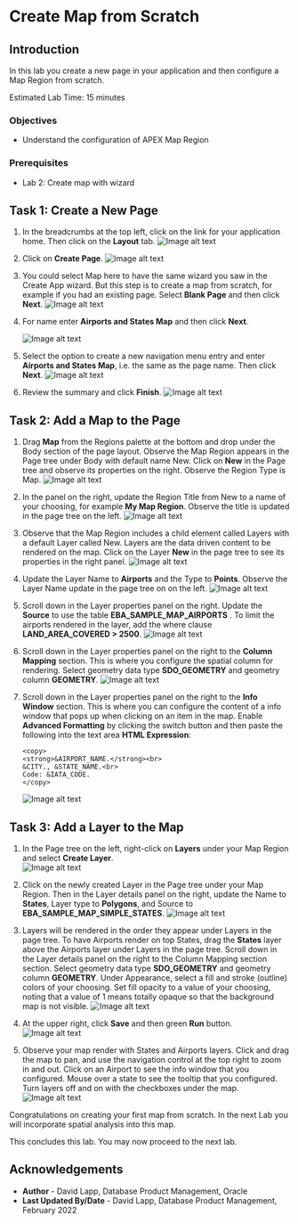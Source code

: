# Create Map from Scratch


## Introduction

In this lab you create a new page in your application and then configure a Map Region from scratch.  

Estimated Lab Time: 15 minutes

### Objectives

* Understand the configuration of APEX Map Region

### Prerequisites

* Lab 2: Create map with wizard

## Task 1: Create a New Page

1. In the breadcrumbs at the top left, click on the link for your application home. Then click on the **Layout** tab.
![Image alt text](images/create-map-15a.png)

2. Click on **Create Page**.
![Image alt text](images/create-map-15b.png)

1. You could select Map here to have the same wizard you saw in the Create App wizard. But this step is to create a map from scratch, for example if you had an existing page. Select **Blank Page** and then click **Next**. 
![Image alt text](images/create-map-16.png)

3. For name enter **Airports and States Map** and then click **Next**. 

   ![Image alt text](images/create-map-16a.png)

4. Select the option to create a new navigation menu entry and enter **Airports and States Map**, i.e. the same as the page name. Then click **Next**.
![Image alt text](images/create-map-17.png)

5. Review the summary and click **Finish**.
![Image alt text](images/create-map-18.png)

## Task 2: Add a Map to the Page

1. Drag **Map** from the Regions palette at the bottom and drop under the Body section of the page layout. Observe the Map Region appears in the Page tree under Body with default name New. Click on **New** in the Page tree and observe its properties on the right.  Observe the Region Type is Map.
    ![Image alt text](images/create-map-19.png)

2. In the panel on the right, update the Region Title from New to a name of your choosing, for example **My Map Region**. Observe the title is updated in the page tree on the left.
    ![Image alt text](images/create-map-20.png)

3. Observe that the Map Region includes a child element called Layers with a default Layer called New. Layers are the data driven content to be rendered on the map. Click on the Layer **New** in the page tree to see its properties in the right panel.
    ![Image alt text](images/create-map-21.png)

4. Update the Layer Name to **Airports** and the Type to **Points**. Observe the Layer Name update in the page tree on on the left.
![Image alt text](images/create-map-23.png)

5. Scroll down in the Layer properties panel on the right. Update the **Source** to use the table **EBA\_SAMPLE\_MAP\_AIRPORTS** . To limit the airports rendered in the layer, add the where clause **LAND\_AREA\_COVERED > 2500**.
![Image alt text](images/create-map-24.png)


6. Scroll down in the Layer properties panel on the right to the **Column Mapping** section. This is where you configure the spatial column for rendering. Select geometry data type **SDO\_GEOMETRY** and geometry column **GEOMETRY**.
![Image alt text](images/create-map-25.png)

7. Scroll down in the Layer properties panel on the right to the **Info Window** section. This is where you can configure the content of a info window that pops up when clicking on an item in the map. Enable **Advanced Formatting** by clicking the switch button and then paste the following into the text area **HTML Expression**:
    ```
    <copy>
    <strong>&AIRPORT_NAME.</strong><br>
    &CITY., &STATE_NAME.<br>
    Code: &IATA_CODE.
    </copy>
    ```
    ![Image alt text](images/create-map-25a.png)

## Task 3: Add a Layer to the Map

1.   In the Page tree on the left, right-click on **Layers** under your Map Region and select **Create Layer**.  
![Image alt text](images/create-map-26.png)

2.  Click on the newly created Layer in the Page tree under your Map Region. Then in the Layer details panel on the right, update the Name to **States**, Layer type to **Polygons**, and Source to **EBA\_SAMPLE\_MAP\_SIMPLE\_STATES**.
![Image alt text](images/create-map-27.png)

3.  Layers will be rendered in the order they appear under Layers in the page tree. To have Airports render on top States, drag the **States** layer above the Airports layer under Layers in the page tree. Scroll down in the Layer details panel on the right to the Column Mapping section section. Select geometry data type **SDO\_GEOMETRY** and geometry column **GEOMETRY**. Under Appearance, select a fill and stroke (outline) colors of your choosing. Set fill opacity to a value of your choosing, noting that a value of 1 means totally opaque so that the background map is not visible. 
![Image alt text](images/create-map-28.png)

4.   At the upper right, click **Save** and then green **Run** button.
![Image alt text](images/create-map-29.png)

5. Observe your map render with States and Airports layers. Click and drag the map to pan, and use the navigation control at the top right to zoom in and out. Click on an Airport to see the info window that you configured. Mouse over a state to see the tooltip that you configured. Turn layers off and on with the checkboxes under the map.
![Image alt text](images/create-map-30.png)


Congratulations on creating your first map from scratch. In the next Lab you will incorporate spatial analysis into this map.


This concludes this lab. You may now proceed to the next lab.


## Acknowledgements
* **Author** - David Lapp, Database Product Management, Oracle
* **Last Updated By/Date**  - David Lapp, Database Product Management, February 2022

